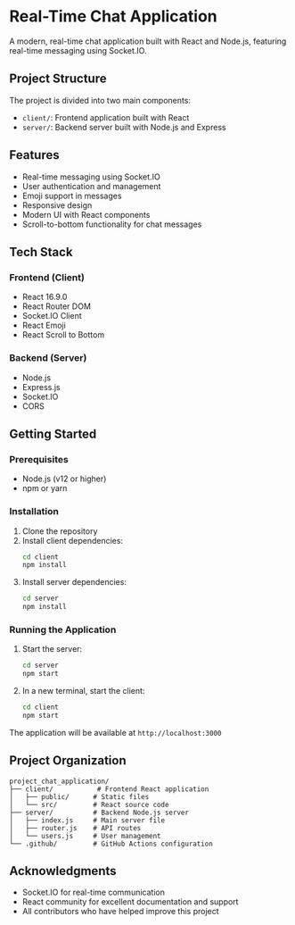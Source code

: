 # Real-Time Chat Application

A modern, real-time chat application built with React and Node.js, featuring real-time messaging using Socket.IO.

## Project Structure

The project is divided into two main components:

- `client/`: Frontend application built with React
- `server/`: Backend server built with Node.js and Express

## Features

- Real-time messaging using Socket.IO
- User authentication and management
- Emoji support in messages
- Responsive design
- Modern UI with React components
- Scroll-to-bottom functionality for chat messages

## Tech Stack

### Frontend (Client)
- React 16.9.0
- React Router DOM
- Socket.IO Client
- React Emoji
- React Scroll to Bottom

### Backend (Server)
- Node.js
- Express.js
- Socket.IO
- CORS

## Getting Started

### Prerequisites
- Node.js (v12 or higher)
- npm or yarn

### Installation

1. Clone the repository
2. Install client dependencies:
   ```bash
   cd client
   npm install
   ```
3. Install server dependencies:
   ```bash
   cd server
   npm install
   ```

### Running the Application

1. Start the server:
   ```bash
   cd server
   npm start
   ```

2. In a new terminal, start the client:
   ```bash
   cd client
   npm start
   ```

The application will be available at `http://localhost:3000`

## Project Organization

```
project_chat_application/
├── client/           # Frontend React application
│   ├── public/      # Static files
│   └── src/         # React source code
├── server/          # Backend Node.js server
│   ├── index.js     # Main server file
│   ├── router.js    # API routes
│   └── users.js     # User management
└── .github/         # GitHub Actions configuration
```

## Acknowledgments

- Socket.IO for real-time communication
- React community for excellent documentation and support
- All contributors who have helped improve this project

